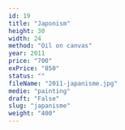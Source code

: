 ```yaml
---
id: 19
title: "Japonism"
height: 30
width: 24
method: "Oil on canvas"
year: 2011
price: "700"
exPrice: "850"
status: ""
fileName: "2011-japanisme.jpg"
medie: "painting"
draft: "False"
slug: "japanisme"
weight: "400"
---
```


